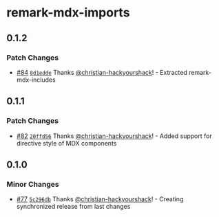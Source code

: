 # remark-mdx-imports

## 0.1.2

### Patch Changes

- [#84](https://github.com/christian-hackyourshack/npm/pull/84) [`8d1edde`](https://github.com/christian-hackyourshack/npm/commit/8d1edde5830dd9a62a184ba2fa5651331097d9fa) Thanks [@christian-hackyourshack](https://github.com/christian-hackyourshack)! - Extracted remark-mdx-includes

## 0.1.1

### Patch Changes

- [#82](https://github.com/christian-hackyourshack/npm/pull/82) [`20ffd56`](https://github.com/christian-hackyourshack/npm/commit/20ffd5641d1d5cde2ac8fa76f939a1593f9973c4) Thanks [@christian-hackyourshack](https://github.com/christian-hackyourshack)! - Added support for directive style of MDX components

## 0.1.0

### Minor Changes

- [#77](https://github.com/christian-hackyourshack/npm/pull/77) [`5c296db`](https://github.com/christian-hackyourshack/npm/commit/5c296db535081f33c14a17f185af704c4448e378) Thanks [@christian-hackyourshack](https://github.com/christian-hackyourshack)! - Creating synchronized release from last changes
